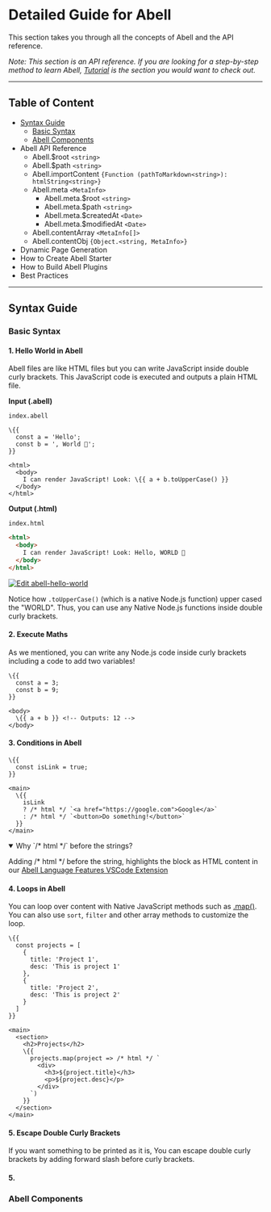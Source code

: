 # Detailed Guide for Abell

This section takes you through all the concepts of Abell and the API reference.

*Note: This section is an API reference. If you are looking for a step-by-step method to learn Abell, [Tutorial]({{Abell.$root}}/tutorial/create-portfolio) is the section you would want to check out.*


---
## Table of Content

- [Syntax Guide](#syntax-guide)
  - [Basic Syntax](#basic-syntax)
  - [Abell Components](#abell-components)
- Abell API Reference
  - Abell.$root `<string>`
  - Abell.$path `<string>`
  - Abell.importContent `{Function (pathToMarkdown<string>): htmlString<string>}`
  - Abell.meta `<MetaInfo>`
    - Abell.meta.$root `<string>`
    - Abell.meta.$path `<string>`
    - Abell.meta.$createdAt `<Date>`
    - Abell.meta.$modifiedAt `<Date>`
  - Abell.contentArray `<MetaInfo[]>`
  - Abell.contentObj `{Object.<string, MetaInfo>}`
- Dynamic Page Generation
- How to Create Abell Starter
- How to Build Abell Plugins
- Best Practices
---

## Syntax Guide

### Basic Syntax

#### 1. Hello World in Abell

Abell files are like HTML files but you can write JavaScript inside double curly brackets. This JavaScript code is executed and outputs a plain HTML file.

**Input (.abell)**

`index.abell`
```abell
\{{ 
  const a = 'Hello';
  const b = ', World 🌻';
}}

<html>
  <body>
    I can render JavaScript! Look: \{{ a + b.toUpperCase() }}
  </body>
</html>
```

**Output (.html)**

`index.html`
```html
<html>
  <body>
    I can render JavaScript! Look: Hello, WORLD 🌻
  </body>
</html>
```

[![Edit abell-hello-world](https://codesandbox.io/static/img/play-codesandbox.svg)](https://codesandbox.io/s/abell-hello-world-zit90?fontsize=14&hidenavigation=1&module=%2Fsrc%2Findex.abell&theme=dark)



Notice how `.toUpperCase()` (which is a native Node.js function) upper cased the "WORLD". Thus, you can use any Native Node.js functions inside double curly brackets.

#### 2. Execute Maths

As we mentioned, you can write any Node.js code inside curly brackets including a code to add two variables!

```abell
\{{
  const a = 3;
  const b = 9;
}}

<body>
  \{{ a + b }} <!-- Outputs: 12 -->
</body>
```

#### 3. Conditions in Abell

```abell
\{{
  const isLink = true;
}}

<main>
  \{{
    isLink 
    ? /* html */ `<a href="https://google.com">Google</a>`
    : /* html */ `<button>Do something!</button>`
  }}
</main>
```

<details open>
  <summary>Why `/* html */` before the strings?</summary>

  Adding /* html */ before the string, highlights the block as HTML content in our [Abell Language Features VSCode Extension]()

</details>

#### 4. Loops in Abell

You can loop over content with Native JavaScript methods such as [.map()](TODO). You can also use `sort`, `filter` and other array methods to customize the loop.

```abell
\{{
  const projects = [
    {
      title: 'Project 1',
      desc: 'This is project 1'
    },
    {
      title: 'Project 2',
      desc: 'This is project 2'
    }
  ]
}}

<main>
  <section>
    <h2>Projects</h2>
    \{{
      projects.map(project => /* html */ `
        <div>
          <h3>${project.title}</h3>
          <p>${project.desc}</p>
        </div>
      `)
    }}
  </section>
</main>
```

#### 5. Escape Double Curly Brackets

If you want something to be printed as it is, You can escape double curly brackets by adding forward slash before curly brackets.


#### 5. 


### Abell Components



